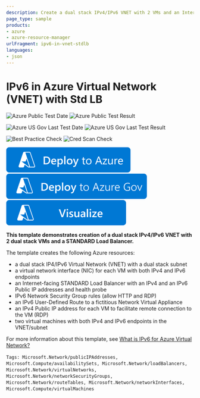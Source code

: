 ```yaml
---
description: Create a dual stack IPv4/IPv6 VNET with 2 VMs and an Internet-facing Standard Load Balancer.
page_type: sample
products:
- azure
- azure-resource-manager
urlFragment: ipv6-in-vnet-stdlb
languages:
- json
---
```

# IPv6 in Azure Virtual Network (VNET) with Std LB

![Azure Public Test Date](https://azurequickstartsservice.blob.core.windows.net/badges/demos/ipv6-in-vnet-stdlb/PublicLastTestDate.svg)
![Azure Public Test Result](https://azurequickstartsservice.blob.core.windows.net/badges/demos/ipv6-in-vnet-stdlb/PublicDeployment.svg)

![Azure US Gov Last Test Date](https://azurequickstartsservice.blob.core.windows.net/badges/demos/ipv6-in-vnet-stdlb/FairfaxLastTestDate.svg)
![Azure US Gov Last Test Result](https://azurequickstartsservice.blob.core.windows.net/badges/demos/ipv6-in-vnet-stdlb/FairfaxDeployment.svg)

![Best Practice Check](https://azurequickstartsservice.blob.core.windows.net/badges/demos/ipv6-in-vnet-stdlb/BestPracticeResult.svg)
![Cred Scan Check](https://azurequickstartsservice.blob.core.windows.net/badges/demos/ipv6-in-vnet-stdlb/CredScanResult.svg)

[![Deploy To Azure](https://raw.githubusercontent.com/Azure/azure-quickstart-templates/master/1-CONTRIBUTION-GUIDE/images/deploytoazure.svg?sanitize=true)](https://portal.azure.com/#create/Microsoft.Template/uri/https%3A%2F%2Fraw.githubusercontent.com%2FAzure%2Fazure-quickstart-templates%2Fmaster%2Fdemos%2Fipv6-in-vnet-stdlb%2Fazuredeploy.json)
[![Deploy To Azure US Gov](https://raw.githubusercontent.com/Azure/azure-quickstart-templates/master/1-CONTRIBUTION-GUIDE/images/deploytoazuregov.svg?sanitize=true)](https://portal.azure.us/#create/Microsoft.Template/uri/https%3A%2F%2Fraw.githubusercontent.com%2FAzure%2Fazure-quickstart-templates%2Fmaster%2Fdemos%2Fipv6-in-vnet-stdlb%2Fazuredeploy.json)
[![Visualize](https://raw.githubusercontent.com/Azure/azure-quickstart-templates/master/1-CONTRIBUTION-GUIDE/images/visualizebutton.svg?sanitize=true)](http://armviz.io/#/?load=https%3A%2F%2Fraw.githubusercontent.com%2FAzure%2Fazure-quickstart-templates%2Fmaster%2Fdemos%2Fipv6-in-vnet-stdlb%2Fazuredeploy.json)

**This template demonstrates creation of a dual stack IPv4/IPv6 VNET with 2 dual stack VMs and a STANDARD Load Balancer.**

The template creates the following Azure resources:

- a dual stack IP4/IPv6 Virtual Network (VNET) with a dual stack subnet
- a virtual network interface (NIC) for each VM with both IPv4 and IPv6 endpoints
- an Internet-facing STANDARD Load Balancer with an IPv4 and an IPv6 Public IP addresses and health probe
- IPv6  Network Security Group rules (allow HTTP and RDP)
- an IPv6 User-Defined Route to a fictitious Network Virtual Appliance
- an IPv4 Public IP address for each VM to facilitate remote connection to the VM (RDP)
- two virtual machines with both IPv4 and IPv6 endpoints in the VNET/subnet

For more information about this template, see [What is IPv6 for Azure Virtual Network?](https://docs.microsoft.com/azure/virtual-network/ipv6-overview/)

`Tags: Microsoft.Network/publicIPAddresses, Microsoft.Compute/availabilitySets, Microsoft.Network/loadBalancers, Microsoft.Network/virtualNetworks, Microsoft.Network/networkSecurityGroups, Microsoft.Network/routeTables, Microsoft.Network/networkInterfaces, Microsoft.Compute/virtualMachines`

